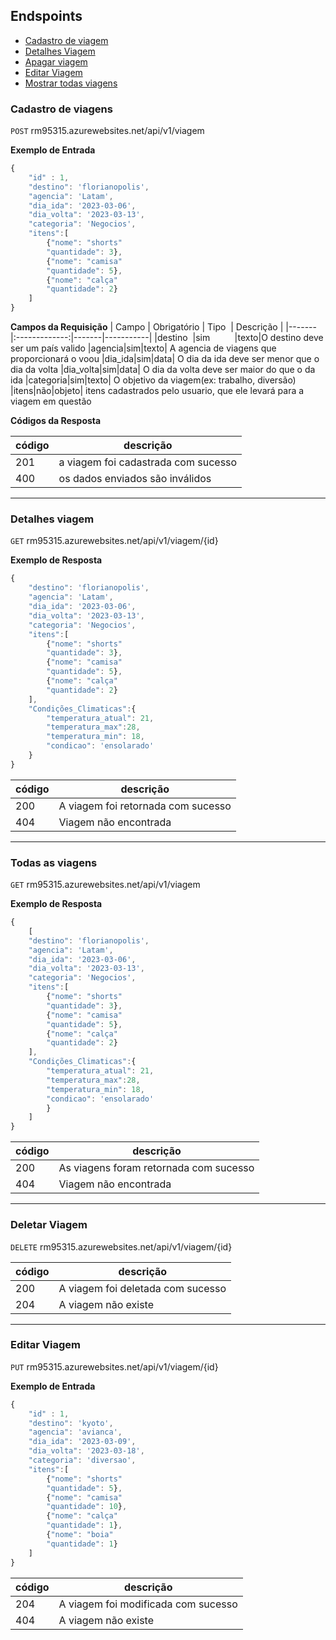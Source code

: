 ## Endspoints

- [Cadastro de viagem](#cadastro-de-viagens)
- [Detalhes Viagem](#detalhes-viagem)
- [Apagar viagem](#deletar-viagem)
- [Editar Viagem](#editar-viagem)
- [Mostrar todas viagens](#todas-as-viagens)

### Cadastro de viagens

`POST` rm95315.azurewebsites.net/api/v1/viagem

**Exemplo de Entrada**

````js
{
    "id" : 1,
    "destino": 'florianopolis',
    "agencia": 'Latam',
    "dia_ida": '2023-03-06',
    "dia_volta": '2023-03-13',
    "categoria": 'Negocios',
    "itens":[
        {"nome": "shorts"
        "quantidade": 3},
        {"nome": "camisa"
        "quantidade": 5},
        {"nome": "calça"
        "quantidade": 2}
    ]
}
````

**Campos da Requisição**
| Campo | Obrigatório | Tipo  | Descrição |
|-------|:-------------:|-------|-----------|
|destino  |sim          |texto|O destino deve ser um país valido
|agencia|sim|texto| A agencia de viagens que proporcionará o voou
|dia_ida|sim|data| O dia da ida deve ser menor que o dia da volta
|dia_volta|sim|data| O dia da volta deve ser maior do que o da ida
|categoria|sim|texto| O objetivo da viagem(ex: trabalho, diversão)
|itens|não|objeto| itens cadastrados pelo usuario, que ele levará para a viagem em questão

**Códigos da Resposta**

|código|descrição
|-|-
201 | a viagem foi cadastrada com sucesso
400 | os dados enviados são inválidos

---

### Detalhes viagem

`GET` rm95315.azurewebsites.net/api/v1/viagem/{id}

**Exemplo de Resposta**

````js
{
    "destino": 'florianopolis',
    "agencia": 'Latam',
    "dia_ida": '2023-03-06',
    "dia_volta": '2023-03-13',
    "categoria": 'Negocios',
    "itens":[
        {"nome": "shorts"
        "quantidade": 3},
        {"nome": "camisa"
        "quantidade": 5},
        {"nome": "calça"
        "quantidade": 2}
    ],
    "Condições_Climaticas":{
        "temperatura_atual": 21,
        "temperatura_max":28,
        "temperatura_min": 18,
        "condicao": 'ensolarado'
    }
}
````
|código|descrição
|-|-
200 | A viagem foi retornada com sucesso
404 | Viagem não encontrada

---

### Todas as viagens

`GET` rm95315.azurewebsites.net/api/v1/viagem

**Exemplo de Resposta**

````js
{
    [
    "destino": 'florianopolis',
    "agencia": 'Latam',
    "dia_ida": '2023-03-06',
    "dia_volta": '2023-03-13',
    "categoria": 'Negocios',
    "itens":[
        {"nome": "shorts"
        "quantidade": 3},
        {"nome": "camisa"
        "quantidade": 5},
        {"nome": "calça"
        "quantidade": 2}
    ],
    "Condições_Climaticas":{
        "temperatura_atual": 21,
        "temperatura_max":28,
        "temperatura_min": 18,
        "condicao": 'ensolarado'
        }
    ]
}
````
|código|descrição
|-|-
200 | As viagens foram retornada com sucesso
404 | Viagem não encontrada
---

### Deletar Viagem
`DELETE` rm95315.azurewebsites.net/api/v1/viagem/{id}

|código|descrição
|-|-
200 | A viagem foi deletada com sucesso
204 | A viagem não existe

---

### Editar Viagem
`PUT` rm95315.azurewebsites.net/api/v1/viagem/{id}

**Exemplo de Entrada**

````js
{
    "id" : 1,
    "destino": 'kyoto',
    "agencia": 'avianca',
    "dia_ida": '2023-03-09',
    "dia_volta": '2023-03-18',
    "categoria": 'diversao',
    "itens":[
        {"nome": "shorts"
        "quantidade": 5},
        {"nome": "camisa"
        "quantidade": 10},
        {"nome": "calça"
        "quantidade": 1},
        {"nome": "boia"
        "quantidade": 1}
    ]
}
````

|código|descrição
|-|-
204 | A viagem foi modificada com sucesso
404 | A viagem não existe